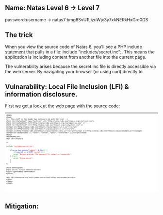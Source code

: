 ## Name: Natas Level 6 → Level 7

password:username ->
natas7:bmg8SvU1LizuWjx3y7xkNERkHxGre0GS  

## The trick
When you view the source code of Natas 6, you'll see a PHP include statement that pulls in a file: include "includes/secret.inc";. This means the application is including content from another file into the current page.

The vulnerability arises because the secret.inc file is directly accessible via the web server. By navigating your browser (or using curl) directly to 

## Vulnarability:  Local File Inclusion (LFI) & information disclosure.

First we get a look at the web page with the source code:

![Alt text for the image](natas7.png)

## Mitigation: 



